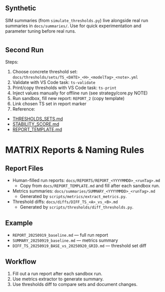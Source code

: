 ## Synthetic

SIM summaries (from `simulate_thresholds.py`) live alongside real run summaries in `docs/summaries/`.
Use for quick experimentation and parameter tuning before real runs.

#
## Second Run

Steps:
1. Choose concrete threshold set: `docs/thresholds/sets/TS_<DATE>_<H>_<modelTag>_<note>.yml`
2. Validate with VS Code task: `ts-validate`
3. Print/copy thresholds with VS Code task: `ts-print`
4. Inject values manually for offline run (see strategy/core.py NOTE)
5. Run sandbox, fill new report: `REPORT_2` (copy template)
6. Link chosen TS set in report marker
7. Reference:
  - [THRESHOLDS_SETS.md](../THRESHOLDS_SETS.md)
  - [STABILITY_SCORE.md](../STABILITY_SCORE.md)
  - [REPORT_TEMPLATE.md](../REPORT_TEMPLATE.md)
# MATRIX Reports & Naming Rules

## Report Files
- Human-filled run reports: `docs/REPORTS/REPORT_<YYYYMMDD>_<runTag>.md`
  - Copy from `docs/REPORT_TEMPLATE.md` and fill after each sandbox run.
- Metrics summaries: `docs/summaries/SUMMARY_<YYYYMMDD>_<runTag>.md`
  - Generated by `scripts/metrics/extract_metrics.py`.
- Threshold diffs: `docs/diffs/DIFF_TS_<A>_vs_<B>.md`
  - Generated by `scripts/thresholds/diff_thresholds.py`.

## Example
- `REPORT_20250919_baseline.md` — full run report
- `SUMMARY_20250919_baseline.md` — metrics summary
- `DIFF_TS_20250919_BASE_vs_20250920_GRID.md` — threshold set diff

## Workflow
1. Fill out a run report after each sandbox run.
2. Use metrics extractor to generate summary.
3. Use thresholds diff to compare sets and document changes.
